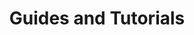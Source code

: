 ---
title: Guides and Tutorials

type: widget_page

# View.
#   1 = List
#   2 = Compact
#   3 = Card
view: 2

  # Homepage is headless, other widget pages are not.
headless: true
---